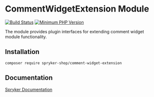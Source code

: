 # CommentWidgetExtension Module
[![Build Status](https://travis-ci.org/spryker-shop/comment-widget-extension.svg)](https://travis-ci.org/spryker-shop/comment-widget-extension)
[![Minimum PHP Version](https://img.shields.io/badge/php-%3E%3D%207.3-8892BF.svg)](https://php.net/)

The module provides plugin interfaces for extending comment widget module functionality.

## Installation

```
composer require spryker-shop/comment-widget-extension
```

## Documentation

[Spryker Documentation](https://academy.spryker.com/developing_with_spryker/module_guide/modules.html)
